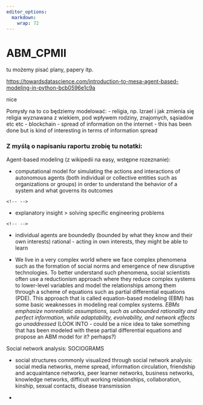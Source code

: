 ```yaml
---
editor_options: 
  markdown: 
    wrap: 72
---
```


# ABM_CPMII

tu możemy pisać plany, papery itp.

<https://towardsdatascience.com/introduction-to-mesa-agent-based-modeling-in-python-bcb0596e1c9a>

nice

Pomysły na to co będziemy modelować: - religia, np. Izrael i jak zmienia
się religia wyznawana z wiekiem, pod wpływem rodziny, znajomych,
sąsiadów etc etc - blockchain - spread of information on the internet -
this has been done but is kind of interesting in terms of information
spread

### Z myślą o napisaniu raportu zrobię tu notatki:

Agent-based modeling (z wikipedii na easy, wstępne rozeznanie):

-   computational model for simulating the actions and interactions of
    autonomous agents (both individual or collective entities such as
    organizations or groups) in order to understand the behavior of a
    system and what governs its outcomes

```{=html}
<!-- -->
```
-   explanatory insight \> solving specific engineering problems

```{=html}
<!-- -->
```
-    individual agents are boundedly (bounded by what they know and
    their own interests) rational - acting in own interests, they might
    be able to learn

-   We live in a very complex world where we face complex phenomena such
    as the formation of social norms and emergence of new disruptive
    technologies. To better understand such phenomena, social scientists
    often use a reductionism approach where they reduce complex systems
    to lower-level variables and model the relationships among them
    through a scheme of equations such as partial differential equations
    (PDE). This approach that is called equation-based modeling (EBM)
    has some basic weaknesses in modeling real complex systems. *EBMs
    emphasize nonrealistic assumptions, such as unbounded rationality
    and perfect information, while adaptability, evolvability, and
    network effects go unaddressed* (LOOK INTO - could be a nice idea to
    take something that has been modeled with these partial differential
    equations and propose an ABM model for it? perhaps?)

Social network analysis: SOCIOGRAMS

-   social structures commonly visualized through social network
    analysis: social media networks, meme spread, information
    circulation, friendship and acquaintance networks, peer learner
    networks, business networks, knowledge networks, difficult working
    relationships, collaboration, kinship, sexual contacts, disease
    transmission

-   

